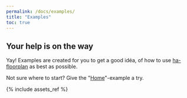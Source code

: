 ```yaml
---
permalink: /docs/examples/
title: "Examples"
toc: true
---
```


## Your help is on the way

Yay! Examples are created for you to get a good idéa, of how to use [ha-floorplan](https://github.com/ExperienceLovelace/ha-floorplan) as best as possible.

Not sure where to start? Give the "[Home](https://experiencelovelace.github.io/ha-floorplan/docs/example-home/)"-example a try.


{% include assets_ref %}
